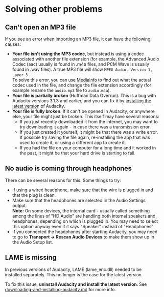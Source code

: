 # Solving other problems

## Can't open an MP3 file

If you see an error when importing an MP3 file, it can have the following causes:

* **Your file isn't using the MP3 codec**, but instead is using a codec associated with another file extension (for example, the Advanced Audio Codec (aac) usually is found in .m4a files, and PCM Wave is usually found in .wav files). A true MP3 file will show `MPEG Audio, Version 1, Layer 3`.\
  To solve this error, you can use [MediaInfo](https://mediaarea.net/MediaInfo) to find out what the actual codec used in the file, and change the file extension accordingly (for example rename the `audio.mp3` file to `audio.m4a`).
* **Your file is partially broken** (Huffman Data Overrun). This is a bug with Audacity versions 3.1.3 and earlier, and you can fix it by [installing the latest version](../basics/downloading-and-installing-audacity.md) of Audacity.
* **Your file is fully broken**. If it can't be opened in Audacity, or anywhere else, your file might just be broken. This itself may have several reasons:
  * If you just recently downloaded it from the internet, you may want to try downloading it again - in case there was a transmission error.
  * If you just created it yourself, it might be that there was a write error. If possible try saving the file again, re-installing the app that was used to create it, or using a different app to create it.
  * If you had the file on your computer for a long time and it worked in the past, it might be that your hard drive is starting to fail.

## No audio is coming through headphones

There can be several reasons for this. Some things to try:

* If using a wired headphone, make sure that the wire is plugged in and that the plug is clean.
* Make sure that the headphones are selected in the Audio Settings output.\
  **Note:** On some devices, the internal card - usually called something among the lines of "HD Audio" are handling both internal speakers and headphones, depending on which is plugged in. You may need to select this option anyway even if it says "Speaker" instead of "Headphones"
* If you connected the headphones after starting Audacity, you may need to go to **Transport -> Rescan Audio Devices** to make them show up in the Audio Setup list.

## LAME is missing

In previous versions of Audacity, LAME (lame\_enc.dll) needed to be installed separately. This no longer is the case for the latest version.&#x20;

To fix this issue, **uninstall Audacity and install the latest version**. See [downloading-and-installing-audacity.md](../basics/downloading-and-installing-audacity.md "mention") for more info.
